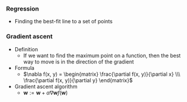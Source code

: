### Regression
* Finding the best-fit line to a set of points

### Gradient ascent
* Definition
  * If we want to find the maximum point on a function, then the best way to move is in the direction of the gradient
* Formula
  * $\nabla f(x, y) = \begin{matrix} \frac{\partial f(x, y)}{\partial x} \\\ \frac{\partial f(x, y)}{\partial y} \end{matrix}$
* Gradient ascent algorithm
  * $\mathbf{w} := \mathbf{w} + \alpha \nabla \mathbf{w}f(\mathbf{w})$
